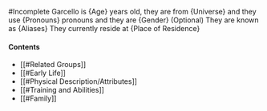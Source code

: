 #Incomplete
Garcello is {Age} years old, they are from {Universe} and they use {Pronouns} pronouns and they are {Gender}
 (Optional) They are known as {Aliases}
They currently reside at {Place of Residence}
#### Contents
- [[#Related Groups]]
- [[#Early Life]]
- [[#Physical Description/Attributes]]
- [[#Training and Abilities]]
- [[#Family]]
